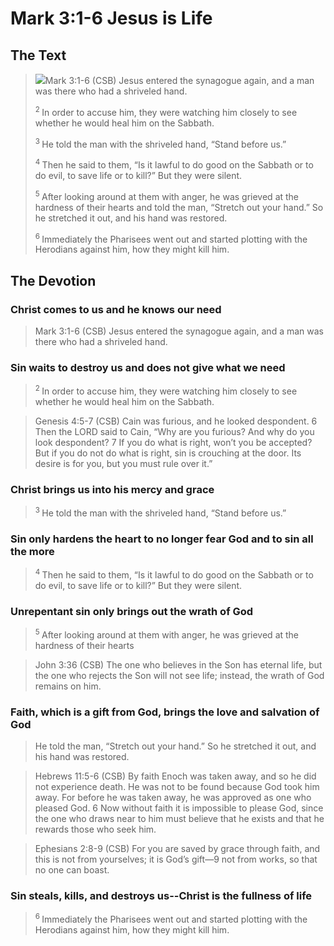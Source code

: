 # Mark 3:1-6 Jesus is Life

## The Text

><img class="intro-right" src="/images/art-mark.jpg">Mark 3:1-6 (CSB) Jesus entered the synagogue again, and a man was there who had a shriveled hand.
>
><sup> 2 </sup>In order to accuse him, they were watching him closely to see whether he would heal him on the Sabbath.
>
><sup> 3 </sup>He told the man with the shriveled hand, “Stand before us.”
>
><sup> 4 </sup>Then he said to them, “Is it lawful to do good on the Sabbath or to do evil, to save life or to kill?” But they were silent.
>
><sup> 5 </sup>After looking around at them with anger, he was grieved at the hardness of their hearts and told the man, “Stretch out your hand.” So he stretched it out, and his hand was restored.
>
><sup> 6 </sup>Immediately the Pharisees went out and started plotting with the Herodians against him, how they might kill him.

## The Devotion

### Christ comes to us and he knows our need

>Mark 3:1-6 (CSB) Jesus entered the synagogue again, and a man was there who had a shriveled hand.

### Sin waits to destroy us and does not give what we need

><sup> 2 </sup>In order to accuse him, they were watching him closely to see whether he would heal him on the Sabbath.

>Genesis 4:5-7 (CSB) Cain was furious, and he looked despondent. 6 Then the LORD said to Cain, “Why are you furious? And why do you look despondent? 7 If you do what is right, won’t you be accepted? But if you do not do what is right, sin is crouching at the door. Its desire is for you, but you must rule over it.”

### Christ brings us into his mercy and grace

><sup> 3 </sup>He told the man with the shriveled hand, “Stand before us.”

### Sin only hardens the heart to no longer fear God and to sin all the more

><sup> 4 </sup>Then he said to them, “Is it lawful to do good on the Sabbath or to do evil, to save life or to kill?” But they were silent.

### Unrepentant sin only brings out the wrath of God

><sup> 5 </sup>After looking around at them with anger, he was grieved at the hardness of their hearts

>John 3:36 (CSB) The one who believes in the Son has eternal life, but the one who rejects the Son will not see life; instead, the wrath of God remains on him.

### Faith, which is a gift from God, brings the love and salvation of God

>He told the man, “Stretch out your hand.” So he stretched it out, and his hand was restored.

>Hebrews 11:5-6 (CSB) By faith Enoch was taken away, and so he did not experience death. He was not to be found because God took him away. For before he was taken away, he was approved as one who pleased God. 6 Now without faith it is impossible to please God, since the one who draws near to him must believe that he exists and that he rewards those who seek him.

>Ephesians 2:8-9 (CSB) For you are saved by grace through faith, and this is not from yourselves; it is God’s gift—9 not from works, so that no one can boast.

### Sin steals, kills, and destroys us--Christ is the fullness of life

><sup> 6 </sup>Immediately the Pharisees went out and started plotting with the Herodians against him, how they might kill him.
